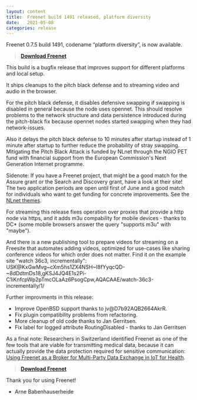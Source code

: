 ```yaml
---
layout: content
title:  Freenet build 1491 released, platform diversity
date:   2021-05-08
categories: release
---
```

Freenet 0.7.5 build 1491, codename “platform diversity”, is now available.

> **[Download Freenet][download page]**

This build is a bugfix release that improves support for different platforms and local setup.

It ships cleanups to the pitch black defense and to streaming video and audio in the browser.


For the pitch black defense, it disables defensive swapping
if swapping is disabled in general because the node uses opennet.
This should resolve problems to the network structure and data persistence
introduced during the pitch-black fix because 
opennet nodes started swapping when they had network-issues.

Also it delays the pitch black defense to 10 minutes after startup
instead of 1 minute after startup to further reduce the probability of
stray swapping.  Mitigating the Pitch Black Attack is funded by NLnet
through the NGIO PET fund with financial support from the European
Commission's Next Generation Internet programme.

Sidenote: If you have a Freenet project, that might be a good match
for the Assure grant or the Search and Discovery grant, have a look at
their site! The two application periods are open until first of June
and a good match for individuals who want to get funding for concrete
improvements. See the [NLnet themes](https://nlnet.nl/themes/).


For streaming this release fixes operation over proxies that provide a http node via https,
and it adds m3u compability for mobile devices - thanks to DC*
(some mobile browsers answer the query "supports m3u" with "maybe").

And there is a new publishing tool to prepare videos for streaming on
a Freesite that automates adding videos, optimized for use-cases like
sharing conference videos for which order does not matter. Find it on
the example site "watch 36c3, incrementally":
USK@KxGwMvg~cXm5hs1ZX4NSH~I8fYyqcQD-~8dDdtmDs18,gKSJ4JQ4E1s2Pi-C1iKnfcpWp2pTmcOLaAz6PsogCpw,AQACAAE/watch-36c3-incrementally/1/


Further improvments in this release:

- Improve OpenBSD support thanks to jv@D7b92AQB2664AkrR.
- Fix plugin compatibility problems from refactoring.
- More cleanup of old code thanks to Jan Gerritsen.
- Fix label for logged attribute RoutingDisabled - thanks to Jan Gerritsen


As a final note: Researchers in Switzerland identified Freenet as one
of the few tools that are viable for transmitting medical data,
because it can actually provide the data protection required for
sensitive communication: [Using Freenet as a Broker for Multi-Party Data Exchange in IoT for Health](https://www.igi-global.com/chapter/using-freenet-as-a-broker-for-multi-party-data-exchange-in-iot-for-health/257911).


> **[Download Freenet][download page]**


Thank you for using Freenet!


- Arne Babenhauserheide


[releasetag1491]: https://github.com/freenet/fred/releases/tag/build01491
[download page]: pages/download.html
[streaming-howto]: https://www.draketo.de/software/stream-over-freenet.html
